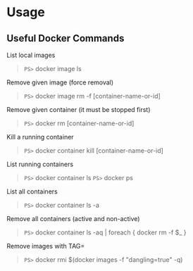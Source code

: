Usage
=====
Useful Docker Commands
----------------------
List local images
>`PS>` docker image ls

Remove given image (force removal)
>`PS>` docker image rm -f [container-name-or-id]

Remove given container (it must be stopped first)
>`PS>` docker rm [container-name-or-id]

Kill a running container
>`PS>` docker container kill [container-name-or-id]

List running containers
>`PS>` docker container ls
>`PS>` docker ps

List all containers
>`PS>` docker container ls -a

Remove all containers (active and non-active)
>`PS>` docker container ls -aq | foreach { docker rm -f $_ }

Remove images with TAG=<none>
>`PS>` docker rmi $(docker images -f "dangling=true" -q)

<br>
